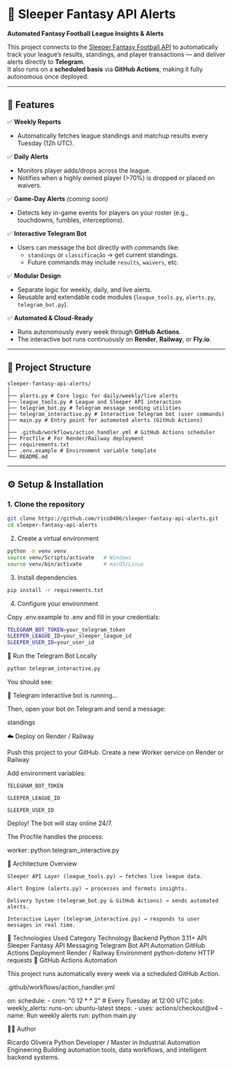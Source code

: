 # 🏈 Sleeper Fantasy API Alerts

**Automated Fantasy Football League Insights & Alerts**

This project connects to the [Sleeper Fantasy Football API](https://sleeper.com) to automatically track your league’s results, standings, and player transactions — and deliver alerts directly to **Telegram**.  
It also runs on a **scheduled basis** via **GitHub Actions**, making it fully autonomous once deployed.

---

## 🚀 Features

✅ **Weekly Reports**  
- Automatically fetches league standings and matchup results every Tuesday (12h UTC).

✅ **Daily Alerts**  
- Monitors player adds/drops across the league.  
- Notifies when a highly owned player (>70%) is dropped or placed on waivers.

✅ **Game-Day Alerts** *(coming soon)*  
- Detects key in-game events for players on your roster (e.g., touchdowns, fumbles, interceptions).

✅ **Interactive Telegram Bot**  
- Users can message the bot directly with commands like:
  - `standings` or `classificação` → get current standings.
  - Future commands may include `results`, `waivers`, etc.

✅ **Modular Design**  
- Separate logic for weekly, daily, and live alerts.  
- Reusable and extendable code modules (`league_tools.py`, `alerts.py`, `telegram_bot.py`).

✅ **Automated & Cloud-Ready**  
- Runs autonomously every week through **GitHub Actions**.  
- The interactive bot runs continuously on **Render**, **Railway**, or **Fly.io**.

---

## 🧱 Project Structure
```
sleeper-fantasy-api-alerts/
│
├── alerts.py # Core logic for daily/weekly/live alerts
├── league_tools.py # League and Sleeper API interaction
├── telegram_bot.py # Telegram message sending utilities
├── telegram_interactive.py # Interactive Telegram bot (user commands)
├── main.py # Entry point for automated alerts (GitHub Actions)
│
├── .github/workflows/action_handler.yml # GitHub Actions scheduler
├── Procfile # For Render/Railway deployment
├── requirements.txt
├── .env.example # Environment variable template
└── README.md
```

---

## ⚙️ Setup & Installation

### 1. Clone the repository

```bash
git clone https://github.com/rico0406/sleeper-fantasy-api-alerts.git
cd sleeper-fantasy-api-alerts
```
2. Create a virtual environment

```bash
python -m venv venv
source venv/Scripts/activate   # Windows
source venv/bin/activate       # macOS/Linux
```

3. Install dependencies

```bash
pip install -r requirements.txt
```

4. Configure your environment

Copy .env.example to .env and fill in your credentials:

```bash
TELEGRAM_BOT_TOKEN=your_telegram_token
SLEEPER_LEAGUE_ID=your_sleeper_league_id
SLEEPER_USER_ID=your_user_id
```

💬 Run the Telegram Bot Locally

```bash
python telegram_interactive.py
```

You should see:

🤖 Telegram interactive bot is running...

Then, open your bot on Telegram and send a message:

standings

☁️ Deploy on Render / Railway

Push this project to your GitHub. Create a new Worker service 
on Render or Railway

Add environment variables:

    TELEGRAM_BOT_TOKEN

    SLEEPER_LEAGUE_ID

    SLEEPER_USER_ID

Deploy! The bot will stay online 24/7.

The Procfile handles the process:

worker: python telegram_interactive.py

🧠 Architecture Overview

    Sleeper API Layer (league_tools.py) → fetches live league data.

    Alert Engine (alerts.py) → processes and formats insights.

    Delivery System (telegram_bot.py & GitHub Actions) → sends automated alerts.

    Interactive Layer (telegram_interactive.py) → responds to user messages in real time.

🧰 Technologies Used
Category	Technology
Backend	Python 3.11+
API	Sleeper Fantasy API
Messaging	Telegram Bot API
Automation	GitHub Actions
Deployment	Render / Railway
Environment	python-dotenv
HTTP	requests
🤖 GitHub Actions Automation

This project runs automatically every week via a scheduled GitHub Action.

.github/workflows/action_handler.yml

on:
  schedule:
    - cron: "0 12 * * 2"  # Every Tuesday at 12:00 UTC
jobs:
  weekly_alerts:
    runs-on: ubuntu-latest
    steps:
      - uses: actions/checkout@v4
      - name: Run weekly alerts
        run: python main.py

👨‍💻 Author

Ricardo Oliveira
Python Developer / Master in Industrial Automation Engineering
Building automation tools, data workflows, and intelligent backend systems.
